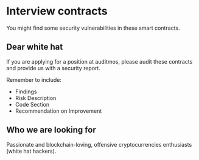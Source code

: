 # Interview contracts
You might find some security vulnerabilities in these smart contracts.

## Dear white hat

If you are applying for a position at auditmos, please audit these contracts and provide us with a security report.

Remember to include:

* Findings 
* Risk Description 
* Code Section 
* Recommendation on Improvement

## Who we are looking for

Passionate and blockchain-loving, offensive cryptocurrencies enthusiasts (white hat hackers). 
